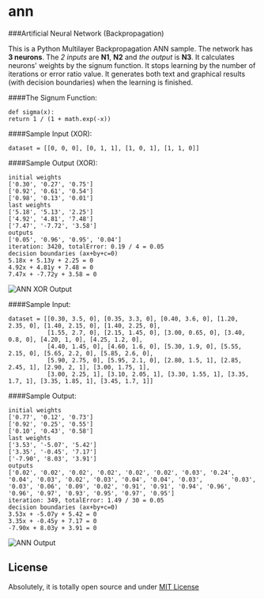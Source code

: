 ann
===

###Artificial Neural Network (Backpropagation)

This is a Python Multilayer Backpropagation ANN sample. The network has __3 neurons__. The _2 inputs_ are **N1**, **N2** and _the output_ is **N3**.
It calculates neurons' weights by the signum function. It stops learning by the number of iterations or error ratio value.
It generates both text and graphical results (with decision boundaries) when the learning is finished.

####The Signum Function:

    def sigma(x):
    return 1 / (1 + math.exp(-x))

####Sample Input (XOR):

    dataset = [[0, 0, 0], [0, 1, 1], [1, 0, 1], [1, 1, 0]]

####Sample Output (XOR):

    initial weights
    ['0.30', '0.27', '0.75']
    ['0.92', '0.61', '0.54']
    ['0.98', '0.13', '0.01']
    last weights
    ['5.18', '5.13', '2.25']
    ['4.92', '4.81', '7.48']
    ['7.47', '-7.72', '3.58']
    outputs
    ['0.05', '0.96', '0.95', '0.04']
    iteration: 3420, totalError: 0.19 / 4 = 0.05
    decision boundaries (ax+by+c=0)
    5.18x + 5.13y + 2.25 = 0
    4.92x + 4.81y + 7.48 = 0
    7.47x + -7.72y + 3.58 = 0

![ANN XOR Output](https://github.com/gokercebeci/ann/blob/master/ann-output-xor.png)

####Sample Input:

    dataset = [[0.30, 3.5, 0], [0.35, 3.3, 0], [0.40, 3.6, 0], [1.20, 2.35, 0], [1.40, 2.15, 0], [1.40, 2.25, 0],
               [1.55, 2.7, 0], [2.15, 1.45, 0], [3.00, 0.65, 0], [3.40, 0.8, 0], [4.20, 1, 0], [4.25, 1.2, 0],
               [4.40, 1.45, 0], [4.60, 1.6, 0], [5.30, 1.9, 0], [5.55, 2.15, 0], [5.65, 2.2, 0], [5.85, 2.6, 0],
               [5.90, 2.75, 0], [5.95, 2.1, 0], [2.80, 1.5, 1], [2.85, 2.45, 1], [2.90, 2, 1], [3.00, 1.75, 1],
               [3.00, 2.25, 1], [3.10, 2.05, 1], [3.30, 1.55, 1], [3.35, 1.7, 1], [3.35, 1.85, 1], [3.45, 1.7, 1]]

  
####Sample Output:
  
    initial weights
    ['0.77', '0.12', '0.73']
    ['0.92', '0.25', '0.55']
    ['0.10', '0.43', '0.58']
    last weights
    ['3.53', '-5.07', '5.42']
    ['3.35', '-0.45', '7.17']
    ['-7.90', '8.03', '3.91']
    outputs
    ['0.02', '0.02', '0.02', '0.02', '0.02', '0.02', '0.03', '0.24', '0.04', '0.03', '0.02', '0.03', '0.04', '0.04', '0.03',        '0.03', '0.03', '0.06', '0.09', '0.02', '0.91', '0.91', '0.94', '0.96', '0.96', '0.97', '0.93', '0.95', '0.97', '0.95']
    iteration: 349, totalError: 1.49 / 30 = 0.05
    decision boundaries (ax+by+c=0)
    3.53x + -5.07y + 5.42 = 0
    3.35x + -0.45y + 7.17 = 0
    -7.90x + 8.03y + 3.91 = 0
    
    
![ANN Output](https://github.com/gokercebeci/ann/blob/master/ann-output.png)

License
-------
Absolutely, it is totally open source and under [MIT License](https://github.com/gokercebeci/ann/blob/master/LICENSE "MIT License") 
